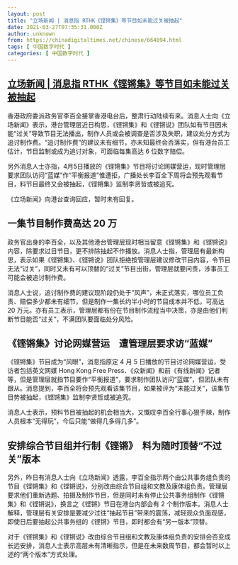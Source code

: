 ```yaml
---
layout: post
title: "立场新闻 | 消息指 RTHK《铿锵集》等节目如未能过关被抽起"
date: 2021-03-27T07:35:31.000Z
author: unknown
from: https://chinadigitaltimes.net/chinese/664094.html
tags: [ 中国数字时代 ]
categories: [ 中国数字时代 ]
---
```

<!--1616830531000-->
[立场新闻 | 消息指 RTHK《铿锵集》等节目如未能过关被抽起](https://chinadigitaltimes.net/chinese/664094.html)
------

<div>
<p>香港政府委派政务官李百全接掌香港电台后，整肃行动陆续有来。消息人士向《立场新闻》表示，港台管理层近日构思，《铿锵集》和《铿锵说》团队如有节目因未能“过关”导致节目无法播出，制作人员或会被调查是否涉及失职，建议处分方式为追讨制作费。“追讨制作费”的建议未有细节，亦未知最终会否落实，但有港台员工估计，节目监制或成为追讨对象，可面临每集高达 6 位数字赔偿。</p><p>另外消息人士亦指，4月5日播放的《铿锵集》节目将讨论网媒营运，现时管理层要求团队访问“蓝媒”作“平衡报道”惟遭拒，广播处长李百全下周将会预先观看节目，料节目最终又会被抽起，《铿锵集》监制李贤哲或被追究。</p><p>《立场新闻》向港台查询回应，暂时未有回复。</p><h2>一集节目制作费高达 20 万</h2><p>政务官出身的李百全，以及其他港台管理层现时相当留意《铿锵集》和《铿锵说》内容，除要求过目节目，更不排除抽起不作播放。消息人士指，管理层有最新构思，表示如果《铿锵集》、《铿锵说》团队拒绝按管理层建议修改节目内容，令节目无法“过关”，同时又未有可以顶替的“过关”节目出街，管理层就要问责，涉事员工可能会被追讨制作费。</p><p>消息人士说，追讨制作费的建议现阶段仍处于“风声”，未正式落实，哪位员工负责、赔偿多少都未有细节，但是制作一集长约半小时的节目成本并不低，可高达 20 万元。亦有员工表示，管理层都有份在节目制作流程当中决策，亦是由他们判断节目能否“过关”，不满团队要面临处分风险。</p><h2>《铿锵集》讨论网媒营运　遭管理层要求访“蓝媒”</h2><p>《铿锵集》节目成为“风眼”，消息指原定 4 月 5 日播放的节目讨论网媒营运，受访者包括英文网媒 Hong Kong Free Press、《众新闻》和前《有线新闻》记者等，但是管理层就指节目要作“平衡报道”，要求制作团队访问“蓝媒”，但团队未有跟从。消息提到，李百全将会预先观看该集节目，如果被评为“未能过关”，该集节目势被抽起，《铿锵集》监制李贤哲或被追究。</p><p>消息人士表示，预料节目被抽起的机会相当大，又慨叹李百全行事心狠手辣，制作人员根本“无得玩”，今后只能“做得几多得几多”。</p><h2>安排综合节目组并行制《铿锵》　料为随时顶替“不过关”版本</h2><p>另外，昨日有消息人士向《立场新闻》透露，李百全指示两个由公共事务组负责的节目《铿锵集》和《铿锵说》，分别改由综合节目组和文教及康体组负责。管理层要求他们重新选题、拍摄及制作节目，但是同时未有停止公共事务组制作《铿锵集》和《铿锵说》，换言之《铿锵》节目在港台内部会有 2 个制作版本。消息人士解释，管理层有关安排是要减少过往“抽起节目”带来的震荡，减轻观众负面观感，即使日后要抽起公共事务组的《铿锵》节目，即时都会有“另一版本”顶替。</p><p>对于《铿锵集》和《铿锵说》改由综合节目组和文教及康体组负责的安排会否变成长远安排，消息人士表示高层未有清晰指示，但是在未来数周节目，都会暂时以上述的“两个版本”方式处理。</p>
</div>
